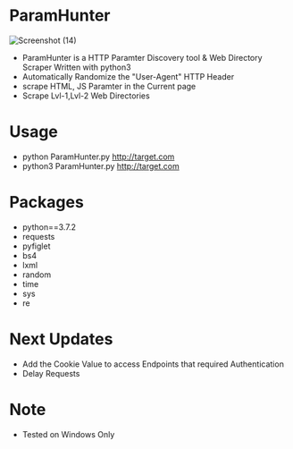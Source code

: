 # ParamHunter

![Screenshot (14)](https://user-images.githubusercontent.com/51271019/157546169-65ecf0c7-306e-482e-a897-a00218c005e9.png)

* ParamHunter is a HTTP Paramter Discovery tool & Web Directory Scraper Written with python3 
* Automatically Randomize the "User-Agent" HTTP Header 
* scrape HTML, JS Paramter in the Current page 
* Scrape Lvl-1,Lvl-2 Web Directories

# Usage
* python ParamHunter.py http://target.com
* python3 ParamHunter.py http://target.com

# Packages
* python==3.7.2
* requests
* pyfiglet
* bs4
* lxml
* random
* time
* sys
* re

# Next Updates
* Add the Cookie Value to access Endpoints that required Authentication
* Delay Requests 

# Note
* Tested on Windows Only

